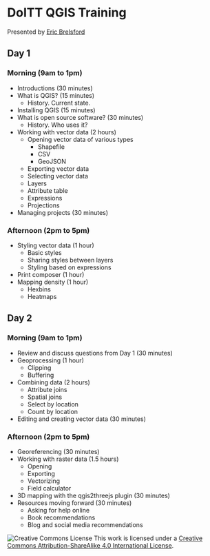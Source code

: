 # DoITT QGIS Training

Presented by [Eric Brelsford](http://ebrelsford.github.io/)

## Day 1

### Morning (9am to 1pm)
 * Introductions (30 minutes)
 * What is QGIS? (15 minutes)
   * History. Current state.
 * Installing QGIS (15 minutes)
 * What is open source software? (30 minutes)
   * History. Who uses it?
 * Working with vector data (2 hours)
   * Opening vector data of various types
     * Shapefile
     * CSV
     * GeoJSON
   * Exporting vector data
   * Selecting vector data
   * Layers
   * Attribute table
   * Expressions
   * Projections
 * Managing projects (30 minutes)

### Afternoon (2pm to 5pm)
 * Styling vector data (1 hour)
   * Basic styles
   * Sharing styles between layers
   * Styling based on expressions
 * Print composer (1 hour)
 * Mapping density (1 hour)
   * Hexbins
   * Heatmaps

## Day 2

### Morning (9am to 1pm)
 * Review and discuss questions from Day 1 (30 minutes)
 * Geoprocessing (1 hour)
   * Clipping
   * Buffering
 * Combining data (2 hours)
   * Attribute joins
   * Spatial joins
   * Select by location
   * Count by location
 * Editing and creating vector data (30 minutes)

### Afternoon (2pm to 5pm)
 * Georeferencing (30 minutes)
 * Working with raster data (1.5 hours)
   * Opening
   * Exporting
   * Vectorizing
   * Field calculator
 * 3D mapping with the qgis2threejs plugin (30 minutes)
 * Resources moving forward (30 minutes)
   * Asking for help online
   * Book recommendations
   * Blog and social media recommendations


![Creative Commons License](https://i.creativecommons.org/l/by-sa/4.0/88x31.png)
This work is licensed under a [Creative Commons Attribution-ShareAlike 4.0 International License](http://creativecommons.org/licenses/by-sa/4.0/).
